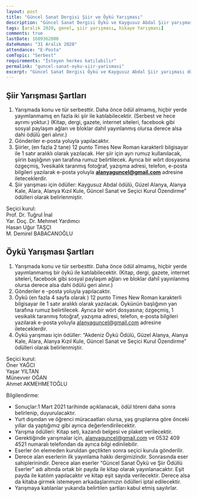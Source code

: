 ```yaml
---
layout: post
title: "Güncel Sanat Dergisi Şiir ve Öykü Yarışması"
description: "Güncel Sanat Dergisi Öykü ve Kaygusuz Abdal Şiir yarışması düzenliyor."
tags: [aralık 2020, genel, şiir yarışması, hikaye Yarışması]
comments: true
lastDate: 1609362000  
dateHuman: "31 Aralık 2020"
attendance: "E-Posta"
comTopic: "Serbest"
requirements: "İsteyen herkes katılabilir"
permalink: "guncel-sanat-oyku-siir-yarismasi"
excerpt: "Güncel Sanat Dergisi Öykü ve Kaygusuz Abdal Şiir yarışması düzenliyor."
---
```


## Şiir Yarışması Şartları
1. Yarışmada konu ve tür serbesttir. Daha önce ödül almamış, hiçbir yerde yayımlanmamış en fazla iki şiir ile katılabilecektir. (Serbest ve hece ayrımı yoktur.)  (Kitap, dergi, gazete, internet siteleri, facebook gibi sosyal paylaşım ağları ve bloklar dahil yayınlanmış olursa derece alsa dahi ödülü geri alınır.)
2. Gönderiler e-posta yoluyla yapılacaktır.
3. Şiirler, (en fazla 2 tane) 12 punto Times New Roman karakterli bilgisayar ile 1 satır aralıklı olarak yazılacak. Her şiir için ayrı rumuz kullanılacak, şiirin başlığının yan tarafına rumuz belirtilecek. Ayrıca bir wört dosyasına  özgeçmiş, 1vesikalık taranmış fotoğraf, yazışma adresi, telefon, e-posta bilgileri yazılarak e-posta yoluyla **alanyaguncel@gmail.com** adresine ileteceklerdir.
4. Şiir yarışması için ödüller: Kaygusuz Abdal ödülü, Güzel Alanya, Alanya Kale, Alara, Alanya Kızıl Kule, Güncel Sanat ve Seçici Kurul Özendirme” ödülleri olarak belirlenmiştir.

Seçici kurul:  
Prof. Dr. Tuğrul İnal  
Yar. Doç. Dr. Mehmet Yardımcı  
Hasan Uğur TAŞÇI  
M. Demirel BABACANOĞLU  

## Öykü Yarışması Şartları
1. Yarışmada konu ve tür serbesttir. Daha önce ödül almamış, hiçbir yerde yayımlanmamış bir öykü ile katılabilecektir. (Kitap, dergi, gazete, internet siteleri, facebook gibi sosyal paylaşım ağları ve bloklar dahil yayınlanmış olursa derece alsa dahi ödülü geri alınır.)
2. Gönderiler e -posta yoluyla yapılacaktır.
3. Öykü (en fazla 4 sayfa olarak ) 12 punto Times New Roman karakterli bilgisayar ile 1 satır aralıklı olarak yazılacak. Öykünün başlığının yan tarafına rumuz belirtilecek. Ayrıca bir wört dosyasına; özgeçmiş, 1 vesikalık taranmış fotoğraf, yazışma adresi, telefon, e-posta bilgileri yazılarak e-posta yoluyla alanyaguncel@gmail.com adresine ileteceklerdir.
4. Öykü yarışması için ödüller: “Akdeniz Öykü Ödülü, Güzel Alanya, Alanya Kale, Alara, Alanya Kızıl Kule, Güncel Sanat ve Seçici Kurul Özendirme” ödülleri olarak belirlenmiştir.

Seçici kurul:  
Öner YAĞCI  
Yaşar YILTAN  
Münevver OĞAN  
Ahmet AKMEHMETOĞLU 

Bilgilendirme:  

- Sonuçlar:1 Mart 2021 tarihinde açıklanacak, ödül töreni daha sonra belirlenip, duyurulacaktır.
- Yurt dışından ve öğrenci müracaatları olursa, yaş gruplarına göre önceki yıllar da yaptığımız gibi ayrıca değerlendirilecektir.
- Yarışma ödülleri: Kitap seti, kazandı belgesi ve plaket verilecektir.
- Gerektiğinde yarışmalar için, alanyaguncel@gmail.com ve 0532 409 4521 numaralı telefondan da ayrıca bilgi edinilebilir.
- Eserler ön elemeden kuruldan geçtikten sonra seçici kurula gönderilir.
- Derece alan eserlerin ilk yayınlama hakkı dergimizindir. Sonrasında eser sahiplerinindir. Derece alan eserler “Güncel Sanat Öykü ve Şiir Ödüllü Eserler” adı altında ortak bir payda ile kitap olarak yayınlanacaktır. Eşit payda ile katılım yapılacaktır ve kitap eşit sayıda verilecektir. Derece alsa da kitaba girmek istemeyen arkadaşlarımızın ödülleri iptal edilecektir.
- Yarışmaya katılanlar yukarıda belirtilen şartları kabul etmiş sayılırlar.